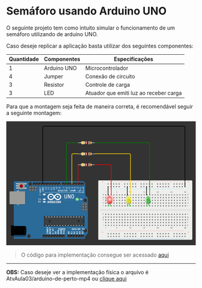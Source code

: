 # Semáforo usando Arduino UNO

O seguinte projeto tem como intuito simular o funcionamento de um semáforo utilizando de arduino UNO.

Caso deseje replicar a aplicação basta utilizar dos seguintes componentes:

| Quantidade | Componentes | Especificações                         |
| ---------- | ----------- | -------------------------------------- |
| 1          | Arduino UNO | Microcontrolador                       |
| 4          | Jumper      | Conexão de circuito                    |
| 3          | Resistor    | Controle de carga                      |
| 3          | LED         | Atuador que emiti luz ao receber carga |

Para que a montagem seja feita de maneira correta, é recomendável seguir a seguinte montagem:

![semaforo](semaforo-demo.png)

> O código para implementação consegue ser acessado [aqui](códigoc++.cpp)

---

**OBS:** Caso deseje ver a implementação física o arquivo é AtvAula03/arduino-de-perto-mp4 ou [clique aqui](arduino-de-perto.mp4)